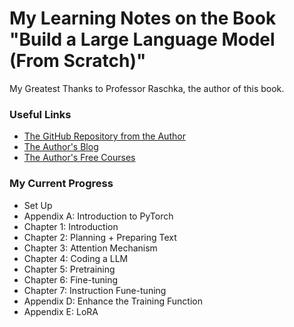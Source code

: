 # My Learning Notes on the Book "Build a Large Language Model (From Scratch)"

My Greatest Thanks to Professor Raschka, the author of this book.

### Useful Links

- [The GitHub Repository from the Author](https://github.com/rasbt/LLMs-from-scratch)
- [The Author's Blog](https://magazine.sebastianraschka.com/)
- [The Author's Free Courses](https://sebastianraschka.com/teaching/)

### My Current Progress

- Set Up
- Appendix A: Introduction to PyTorch
- Chapter 1: Introduction
- Chapter 2: Planning + Preparing Text
- Chapter 3: Attention Mechanism
- Chapter 4: Coding a LLM
- Chapter 5: Pretraining
- Chapter 6: Fine-tuning
- Chapter 7: Instruction Fune-tuning
- Appendix D: Enhance the Training Function
- Appendix E: LoRA
